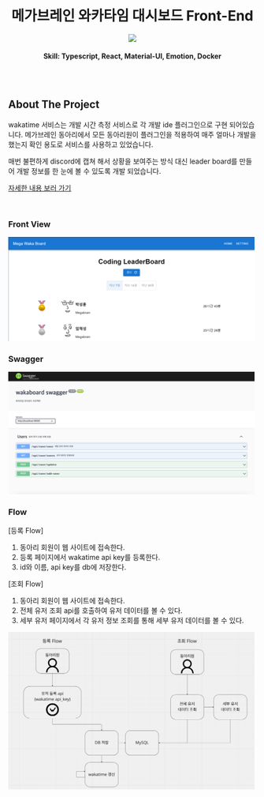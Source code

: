 <br />
<div align="center">

  <h1 align="center">메가브레인 와카타임 대시보드 Front-End</h3>

  <p align="center">
    <img src="https://skillicons.dev/icons?i=ts,react,materialui,emotion,docker">
    <br />
    <br />
    <strong>Skill: Typescript, React, Material-UI, Emotion, Docker	</strong>

  </p>
</div>

<br/>
<br/>

## About The Project

wakatime 서비스는 개발 시간 측정 서비스로 각 개발 ide 플러그인으로 구현 되어있습니다. 메가브레인 동아리에서 모든 동아리원이 플러그인을 적용하여 매주 얼마나 개발을 했는지 확인 용도로 서비스를 사용하고 있었습니다.

매번 불편하게 discord에 캡쳐 해서 상황을 보여주는 방식 대신 leader board를 만들어 개발 정보를 한 눈에 볼 수 있도록 개발 되었습니다.

[자세한 내용 보러 가기](https://www.jongung.com/288)

<br />

### Front View

<img src='readme_images/front-view.png' width="500px">

<br />

### Swagger

<img src='readme_images/swagger.png' width="500px">

<br />

### Flow

[등록 Flow]

1. 동아리 회원이 웹 사이트에 접속한다.
2. 등록 페이지에서 wakatime api key를 등록한다.
3. id와 이름, api key를 db에 저장한다.

[조회 Flow]

1. 동아리 회원이 웹 사이트에 접속한다.
2. 전체 유저 조회 api를 호출하여 유저 데이터를 볼 수 있다.
3. 세부 유저 페이지에서 각 유저 정보 조회를 통해 세부 유저 데이터를 볼 수 있다.

<img src='readme_images/flow.png' width="500px">
